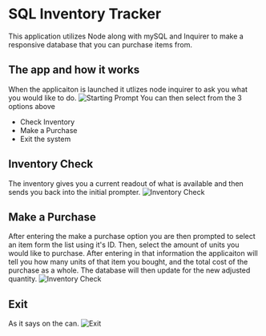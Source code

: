 # SQL Inventory Tracker

This application utilizes Node along with mySQL and Inquirer to make a responsive database that you can purchase items from. 

## The app and how it works

When the applicaiton is launched it utlizes node inquirer to ask you what you would like to do. 
![Starting Prompt](https://github.com/LilGherkin/SQLInventoryTracker/blob/master/Screenshots/1.png)
You can then select from the 3 options above
* Check Inventory
* Make a Purchase
* Exit the system

## Inventory Check
The inventory gives you a current readout of what is available and then sends you back into the initial prompter. 
![Inventory Check](https://github.com/LilGherkin/SQLInventoryTracker/blob/master/Screenshots/2.png)

## Make a Purchase
After entering the make a purchase option you are then prompted to select an item form the list using it's ID. Then, select the amount of units you would like to purchase. After entering in that information the applicaiton will tell you how many units of that item you bought, and the total cost of the purchase as a whole. The database will then update for the new adjusted quantity. 
![Inventory Check](https://github.com/LilGherkin/SQLInventoryTracker/blob/master/Screenshots/3.png)


## Exit
As it says on the can.
![Exit](https://github.com/LilGherkin/SQLInventoryTracker/blob/master/Screenshots/4.png)

